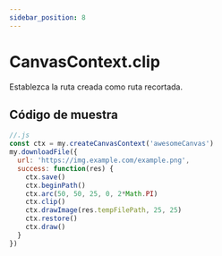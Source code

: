 ```yaml
---
sidebar_position: 8
---
```


# CanvasContext.clip

Establezca la ruta creada como ruta recortada.

## Código de muestra

```js
//.js
const ctx = my.createCanvasContext('awesomeCanvas')
my.downloadFile({
  url: 'https://img.example.com/example.png',
  success: function(res) {
    ctx.save()
    ctx.beginPath()
    ctx.arc(50, 50, 25, 0, 2*Math.PI)
    ctx.clip()
    ctx.drawImage(res.tempFilePath, 25, 25)
    ctx.restore()
    ctx.draw()
  }
})
```